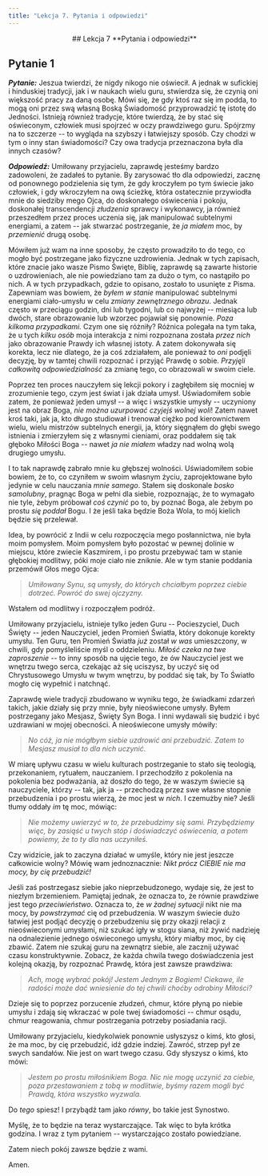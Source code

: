 ```yaml
---
title: "Lekcja 7. Pytania i odpowiedzi"
---
```


<div markdown="1" align="center"> 
## Lekcja 7
**Pytania i odpowiedzi**

</div>

## Pytanie 1

***Pytanie:*** Jeszua twierdzi, że nigdy nikogo nie oświecił. A jednak w sufickiej i hinduskiej tradycji, jak i w naukach wielu guru, stwierdza się, że czynią oni większość pracy za daną osobę. Mówi się, że gdy ktoś raz się im podda, to mogą oni przez swą własną Boską Świadomość przyprowadzić tę istotę do Jedności. Istnieją również tradycje, które twierdzą, że by stać się oświeconym, człowiek musi spojrzeć w oczy prawdziwego guru. Spójrzmy na to szczerze -- to wygląda na szybszy i łatwiejszy sposób. Czy chodzi w tym o inny stan świadomości? Czy owa tradycja przeznaczona była dla innych czasów?

***Odpowiedź:*** Umiłowany przyjacielu, zaprawdę jesteśmy bardzo zadowoleni, że zadałeś to pytanie. By zarysować tło dla odpowiedzi, zacznę od ponownego podzielenia się tym, że gdy kroczyłem po tym świecie jako człowiek, i gdy wkroczyłem na ową ścieżkę, która ostatecznie przywiodła mnie do siedziby mego Ojca, do doskonałego oświecenia i pokoju, doskonałej transcendencji *złudzenia* sprawcy i wykonawcy, ja również przeszedłem przez proces uczenia się, jak manipulować subtelnymi energiami, a zatem -- jak stwarzać postrzeganie, że *ja miałem* moc, by *przemienić* drugą osobę.

Mówiłem już wam na inne sposoby, że często prowadziło to do tego, co mogło być postrzegane jako fizyczne uzdrowienia. Jednak w tych zapisach, które znacie jako wasze Pismo Święte, Biblię, zaprawdę są zawarte historie o uzdrowieniach, ale nie powiedziano tam za dużo o tym, co nastąpiło po nich. A w tych przypadkach, gdzie to opisano, zostało to usunięte z Pisma. Zapewniam was bowiem, że *byłem w stanie* manipulować subtelnymi energiami ciało-umysłu w celu *zmiany zewnętrznego obrazu*. Jednak często w przeciągu godzin, dni lub tygodni, lub co najwyżej -- miesiąca lub dwóch, stare obrazowanie lub wzorzec pojawiał się ponownie. *Poza kilkoma przypadkami.* Czym one się różniły? Różnica polegała na tym taka, że u tych *kilku osób* moja interakcja z nimi rozpoznana została *przez nich* jako obrazowanie Prawdy ich własnej istoty. A zatem dokonywała się korekta, lecz nie dlatego, że ja coś zdziałałem, ale ponieważ to *oni* podjęli decyzję, by w tamtej chwili rozpoznać i przyjąć Prawdę o sobie. *Przyjęli całkowitą odpowiedzialność* za zmianę tego, co obrazowali w swoim ciele.

Poprzez ten proces nauczyłem się lekcji pokory i zagłębiłem się mocniej w zrozumienie tego, czym jest świat i jak działa umysł. Uświadomiłem sobie zatem, że ponieważ jeden umysł -- a więc i wszystkie umysły -- uczyniony jest na obraz Boga, *nie można uzurpować czyjejś wolnej woli*! Zatem nawet kroś taki, jak ja, kto długo studiował i trenował ciężko pod kierownictwem wielu, wielu mistrzów subtelnych energii, ja, który sięgnąłem do głębi swego istnienia i zmierzyłem się z własnymi cieniami, oraz poddałem się tak głęboko Miłości Boga -- nawet *ja nie miałem* władzy nad wolną wolą drugiego umysłu.

I to tak naprawdę zabrało mnie ku głębszej wolności. Uświadomiłem sobie bowiem, że to, co czyniłem w swoim własnym życiu, zaprojektowane było jedynie w celu nauczania *mnie samego*. Stałem się doskonale *bosko samolubny*, pragnąc Boga w pełni dla siebie, rozpoznając, że to wymagało nie tyle, żebym próbował *coś czynić* po to, by poznać Boga, ale żebym po prostu *się poddał* Bogu. I że jeśli taka będzie Boża Wola, to mój kielich będzie się przelewał.

Idea, by powrócić z Indii w celu rozpoczęcia mego posłannictwa, nie była moim pomysłem. Moim pomysłem było pozostać w pewnej dolinie w miejscu, które zwiecie Kaszmirem, i po prostu przebywać tam w stanie głębokiej modlitwy, póki moje ciało nie zniknie. Ale w tym stanie poddania przemówił Głos mego Ojca:

> *Umiłowany Synu, są umysły, do których chciałbym poprzez ciebie dotrzeć. Powróć do swej ojczyzny.*

Wstałem od modlitwy i rozpocząłem podróż.

Umiłowany przyjacielu, istnieje tylko jeden Guru -- Pocieszyciel, Duch Święty -- jeden Nauczyciel, jeden Promień Światła, który dokonuje korekty umysłu. Ten Guru, ten Promień Światła *już* został *w was* umieszczony, w chwili, gdy pomyśleliście myśl o oddzieleniu. *Miłość czeka na twe zaproszenie* -- to inny sposób na ujęcie tego, że ów Nauczyciel jest we wnętrzu twego serca, czekając aż się uciszysz, by uczyć się od Chrystusowego Umysłu w twym wnętrzu, by poddać się tak, by To Światło mogło cię wypełnić i natchnąć.

Zaprawdę wiele tradycji zbudowano w wyniku tego, że świadkami zdarzeń takich, jakie działy się przy mnie, były nieoświecone umysły. Byłem postrzegany jako Mesjasz, Święty Syn Boga. I inni wydawali się budzić i być uzdrawiani w mojej obecności. A nieoświecone umysły mówiły:

> *No cóż, ja nie mógłbym siebie uzdrowić ani przebudzić. Zatem to Mesjasz musiał to dla nich uczynić.*

W miarę upływu czasu w wielu kulturach postrzeganie to stało się teologią, przekonaniem, rytuałem, nauczaniem. I przechodziło z pokolenia na pokolenia bez podważania, aż doszło do tego, że w waszym świecie są nauczyciele, którzy -- tak, jak ja -- przechodzą przez swe własne stopnie przebudzenia i po prostu wierzą, że moc jest w *nich*. I czemużby nie? Jeśli tłumy oddały *im* tę moc, mówiąc:

> *Nie możemy uwierzyć w to, że przebudzimy się sami. Przybędziemy więc, by zasiąść u twych stóp i doświadczyć oświecenia, a potem powiemy, że to ty dla nas uczyniłeś.*

Czy widzicie, jak to zaczyna działać w umyśle, który nie jest jeszcze całkowicie wolny? Mówię wam jednoznacznie: *Nikt prócz CIEBIE nie ma mocy, by cię przebudzić!*

Jeśli zaś postrzegasz siebie jako nieprzebudzonego, wydaje się, że jest to niezłym brzemieniem. Pamiętaj jednak, że oznacza to, że równie prawdziwe jest tego *przeciwieństwo*. Oznacza to, że *w żadnej sytuacji* nikt nie ma mocy, by *powstrzymać* cię od przebudzenia. W waszym świecie dużo łatwiej jest podjąć decyzję o przebudzeniu się przy okazji relacji z nieoświeconymi umysłami, niż szukać igły w stogu siana, niż żywić nadzieję na odnalezienie jednego oświeconego umysłu, który miałby moc, by cię zbawić. Zatem nie szukaj guru na zewnątrz siebie, ale zacznij używać czasu konstruktywnie. Zobacz, że każda chwila twego doświadczenia jest kolejną okazją, by rozpoznać Prawdę, która jest zawsze prawdziwa:

> *Ach, mogę wybrać pokój! Jestem Jednym z Bogiem! Ciekawe, ile radości może dać wniesienie do tej chwili choćby odrobiny Miłości?*

Dzieje się to poprzez porzucenie złudzeń, chmur, które płyną po niebie umysłu i zdają się wkraczać w pole twej świadomości -- chmur osądu, chmur reagowania, chmur postrzegania potrzeby posiadania racji.

Umiłowany przyjacielu, kiedykolwiek ponownie usłyszysz o kimś, kto głosi, że ma moc, by cię przebudzić, idź gdzie indziej. Zawróć, strzep pył ze swych sandałów. Nie jest on wart twego czasu. Gdy słyszysz o kimś, kto mówi:

> *Jestem po prostu miłośnikiem Boga. Nic nie mogę uczynić za ciebie, poza przestawaniem z tobą w modlitwie, byśmy razem mogli być Prawdą, która wszystko wyzwala.*

Do *tego* spiesz! I przybądź tam jako *równy*, bo takie jest Synostwo.

Myślę, że to będzie na teraz wystarczające. Tak więc to była krótka godzina. I wraz z tym pytaniem -- wystarczająco zostało powiedziane.

Zatem niech pokój zawsze będzie z wami.

Amen.

